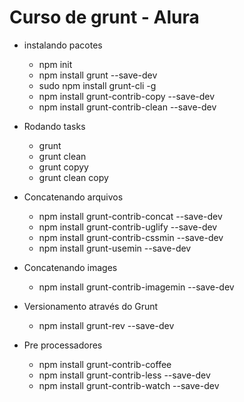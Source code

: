# Curso de grunt - Alura

* instalando pacotes
    - npm init
    - npm install grunt --save-dev
    - sudo npm install grunt-cli -g
    - npm install grunt-contrib-copy --save-dev
    - npm install grunt-contrib-clean --save-dev

* Rodando tasks
    - grunt
    - grunt clean
    - grunt copyy
    - grunt clean copy

* Concatenando arquivos
    - npm install grunt-contrib-concat --save-dev
    - npm install grunt-contrib-uglify --save-dev
    - npm install grunt-contrib-cssmin --save-dev
    - npm install grunt-usemin --save-dev

* Concatenando images
    - npm install grunt-contrib-imagemin --save-dev

* Versionamento através do Grunt
    - npm install grunt-rev --save-dev

* Pre processadores
    - npm install grunt-contrib-coffee
    - npm install grunt-contrib-less  --save-dev
    - npm install grunt-contrib-watch --save-dev

